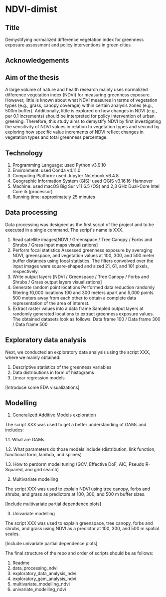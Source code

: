 # NDVI-dimist
## Title

Demystifying normalized difference vegetation index for greenness exposure assessment and policy interventions in green cities

## Acknowledgements

## Aim of the thesis

A large volume of nature and health research mainly uses normalized difference vegetation index (NDVI) for measuring greenness exposure. However, little is known about what NDVI measures in terms of vegetation types (e.g., grass, canopy coverage) within certain analysis zones (e.g., 500m buffer). Additionally, little is explored on how changes in NDVI (e.g., per 0.1 increments) should be interpreted for policy intervention of urban greening. Therefore, this study aims to demystify NDVI by first investigating the sensitivity of NDVI values in relation to vegetation types and second by exploring how specific value increments of NDVI reflect changes in vegetation types and total greenness percentage.

## Technology
1. Programming Language: used Python v3.9.10
2. Environment: used Conda v4.11.0
3. Computing Platform: used Jupyter Notebook v6.4.8
4. Geographic Information System (GIS): used QGIS v3.16.16-Hannover
5. Machine: used macOS Big Sur v11.6.5 (OS) and 2,3 GHz Dual-Core Intel Core i5 (processor)
6. Running time: approximately 25 minutes

## Data processing

Data processing was designed as the first script of the project and to be executed in a single command. The script's name is XXX. 
1. Read satellite images[NDVI / Greenspace / Tree Canopy / Forbs and Shrubs / Grass input maps visualizations]
2. Perform focal statistics
Assessed greenness exposure by averaging NDVI, greenspace, and vegetation values at 100, 300, and 500 meter buffer distances using focal statistics. The filters convolved over the input images were square-shaped and sized 21, 61, and 101 pixels, respectively.
3. Write output layers
[NDVI / Greenspace / Tree Canopy / Forbs and Shrubs / Grass output layers visualizations]
4. Generate random point locations
Performed data reduction randomly filtering 10,000 locations 100 and 300 meters apart and 5,000 points 500 meters away from each other to obtain a complete data representation of the area of interest.
5. Extract raster values into a data frame
Sampled output layers at randomly generated locations to extract greenness exposure values. The obtained datasets look as follows:
Data frame 100 / Data frame 300 / Data frame 500

## Exploratory data analysis

Next, we conducted an exploratory data analysis using the script XXX, where we mainly obtained: 
1. Descriptive statistics of the greenness variables 
2. Data distributions in form of histograms 
3. Linear regression models

[Introduce some EDA visualizations]

## Modelling
1. Generalized Additive Models exploration

The script XXX was used to get a better understanding of GAMs and includes:

1.1. What are GAMs

1.2. What parameters do those models include (distribution, link function, functional form, lambda, and splines)

1.3. How to perdorm model tuning (GCV, Effective DoF, AIC, Pseudo R-Squared, and grid search)

2. Multivariate modelling

The script XXX was used to explain NDVI using tree canopy, forbs and shrubs, and grass as predictors at 100, 300, and 500 m buffer sizes.

[Include multivariate partial dependence plots]

3. Univariate modelling

The script XXX was used to explain greenspace, tree canopy, forbs and shrubs, and grass using NDVI as a predictor at 100, 300, and 500 m spatial scales.

[Include univariate partial dependence plots]

The final structure of the repo and order of scripts should be as follows:
1. Readme
2. data_processing_ndvi
3. exploratory_data_analysis_ndvi
4. exploratory_gam_analysis_ndvi
5. multivariate_modelling_ndvi
6. univariate_modelling_ndvi
